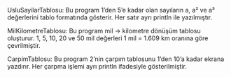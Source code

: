 UsluSayilarTablosu:
Bu program 1’den 5’e kadar olan sayıların a, a² ve a³ değerlerini tablo formatında gösterir.
Her satır ayrı println ile yazılmıştır.


MilKilometreTablosu:
Bu program mil → kilometre dönüşüm tablosu oluşturur.
1, 5, 10, 20 ve 50 mil değerleri 1 mil = 1.609 km oranına göre çevrilmiştir.


CarpimTablosu:
Bu program 2’nin çarpım tablosunu 1’den 10’a kadar ekrana yazdırır.
Her çarpma işlemi ayrı println ifadesiyle gösterilmiştir.
